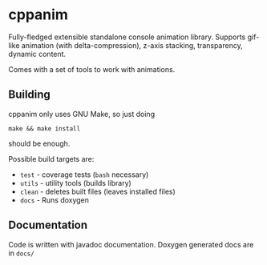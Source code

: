 # cppanim

Fully-fledged extensible standalone console animation library. Supports
gif-like animation (with delta-compression), z-axis stacking, transparency,
dynamic content.

Comes with a set of tools to work with animations.

## Building

cppanim only uses GNU Make, so just doing
```
make && make install
```
should be enough.

Possible build targets are:
 - `test` - coverage tests (`bash` necessary)
 - `utils` - utility tools (builds library)
 - `clean` - deletes built files (leaves installed files)
 - `docs` - Runs doxygen

## Documentation

Code is written with javadoc documentation. Doxygen generated docs
are in `docs/`
